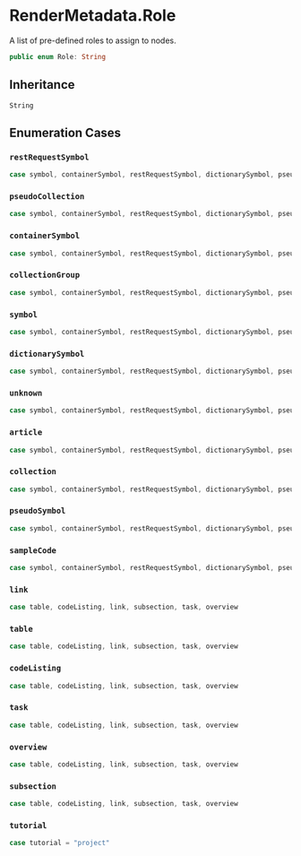 # RenderMetadata.Role

A list of pre-defined roles to assign to nodes.

``` swift
public enum Role: String 
```

## Inheritance

`String`

## Enumeration Cases

### `restRequestSymbol`

``` swift
case symbol, containerSymbol, restRequestSymbol, dictionarySymbol, pseudoSymbol, pseudoCollection, collection, collectionGroup, article, sampleCode, unknown
```

### `pseudoCollection`

``` swift
case symbol, containerSymbol, restRequestSymbol, dictionarySymbol, pseudoSymbol, pseudoCollection, collection, collectionGroup, article, sampleCode, unknown
```

### `containerSymbol`

``` swift
case symbol, containerSymbol, restRequestSymbol, dictionarySymbol, pseudoSymbol, pseudoCollection, collection, collectionGroup, article, sampleCode, unknown
```

### `collectionGroup`

``` swift
case symbol, containerSymbol, restRequestSymbol, dictionarySymbol, pseudoSymbol, pseudoCollection, collection, collectionGroup, article, sampleCode, unknown
```

### `symbol`

``` swift
case symbol, containerSymbol, restRequestSymbol, dictionarySymbol, pseudoSymbol, pseudoCollection, collection, collectionGroup, article, sampleCode, unknown
```

### `dictionarySymbol`

``` swift
case symbol, containerSymbol, restRequestSymbol, dictionarySymbol, pseudoSymbol, pseudoCollection, collection, collectionGroup, article, sampleCode, unknown
```

### `unknown`

``` swift
case symbol, containerSymbol, restRequestSymbol, dictionarySymbol, pseudoSymbol, pseudoCollection, collection, collectionGroup, article, sampleCode, unknown
```

### `article`

``` swift
case symbol, containerSymbol, restRequestSymbol, dictionarySymbol, pseudoSymbol, pseudoCollection, collection, collectionGroup, article, sampleCode, unknown
```

### `collection`

``` swift
case symbol, containerSymbol, restRequestSymbol, dictionarySymbol, pseudoSymbol, pseudoCollection, collection, collectionGroup, article, sampleCode, unknown
```

### `pseudoSymbol`

``` swift
case symbol, containerSymbol, restRequestSymbol, dictionarySymbol, pseudoSymbol, pseudoCollection, collection, collectionGroup, article, sampleCode, unknown
```

### `sampleCode`

``` swift
case symbol, containerSymbol, restRequestSymbol, dictionarySymbol, pseudoSymbol, pseudoCollection, collection, collectionGroup, article, sampleCode, unknown
```

### `link`

``` swift
case table, codeListing, link, subsection, task, overview
```

### `table`

``` swift
case table, codeListing, link, subsection, task, overview
```

### `codeListing`

``` swift
case table, codeListing, link, subsection, task, overview
```

### `task`

``` swift
case table, codeListing, link, subsection, task, overview
```

### `overview`

``` swift
case table, codeListing, link, subsection, task, overview
```

### `subsection`

``` swift
case table, codeListing, link, subsection, task, overview
```

### `tutorial`

``` swift
case tutorial = "project"
```
